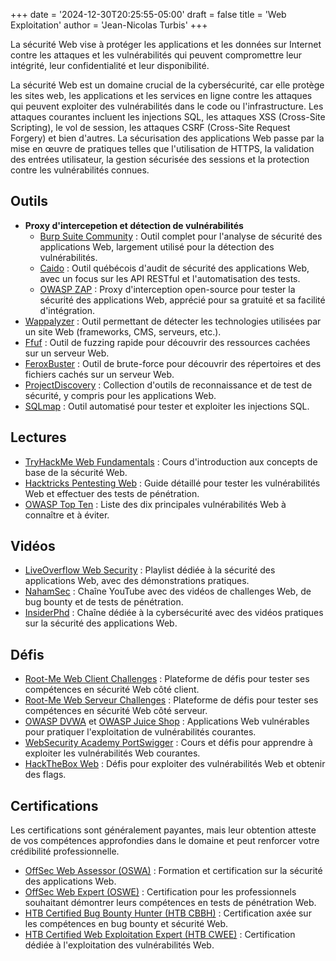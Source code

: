 +++
date = '2024-12-30T20:25:55-05:00'
draft = false
title = 'Web Exploitation'
author = 'Jean-Nicolas Turbis'
+++

La sécurité Web vise à protéger les applications et les données sur Internet contre les attaques et les vulnérabilités qui peuvent compromettre leur intégrité, leur confidentialité et leur disponibilité.<!--more-->

La sécurité Web est un domaine crucial de la cybersécurité, car elle protège les sites web, les applications et les services en ligne contre les attaques qui peuvent exploiter des vulnérabilités dans le code ou l'infrastructure. Les attaques courantes incluent les injections SQL, les attaques XSS (Cross-Site Scripting), le vol de session, les attaques CSRF (Cross-Site Request Forgery) et bien d'autres. La sécurisation des applications Web passe par la mise en œuvre de pratiques telles que l'utilisation de HTTPS, la validation des entrées utilisateur, la gestion sécurisée des sessions et la protection contre les vulnérabilités connues.

## Outils
- **Proxy d'intercepetion et détection de vulnérabilités**
    - [Burp Suite Community](https://portswigger.net/burp/communitydownload) : Outil complet pour l'analyse de sécurité des applications Web, largement utilisé pour la détection des vulnérabilités.
    - [Caido](https://caido.io/) : Outil québécois d'audit de sécurité des applications Web, avec un focus sur les API RESTful et l'automatisation des tests.
    - [OWASP ZAP](https://www.zaproxy.org/) : Proxy d'interception open-source pour tester la sécurité des applications Web, apprécié pour sa gratuité et sa facilité d'intégration.
- [Wappalyzer](https://www.wappalyzer.com/) : Outil permettant de détecter les technologies utilisées par un site Web (frameworks, CMS, serveurs, etc.).
- [Ffuf](https://github.com/ffuf/ffuf) : Outil de fuzzing rapide pour découvrir des ressources cachées sur un serveur Web.
- [FeroxBuster](https://github.com/epi052/feroxbuster) : Outil de brute-force pour découvrir des répertoires et des fichiers cachés sur un serveur Web.
- [ProjectDiscovery](https://github.com/projectdiscovery) : Collection d'outils de reconnaissance et de test de sécurité, y compris pour les applications Web.
- [SQLmap](https://sqlmap.org/) : Outil automatisé pour tester et exploiter les injections SQL.

## Lectures
- [TryHackMe Web Fundamentals](https://tryhackme.com/r/path/outline/web) : Cours d'introduction aux concepts de base de la sécurité Web.
- [Hacktricks Pentesting Web](https://book.hacktricks.xyz/pentesting-web/web-vulnerabilities-methodology) : Guide détaillé pour tester les vulnérabilités Web et effectuer des tests de pénétration.
- [OWASP Top Ten](https://owasp.org/www-project-top-ten/) : Liste des dix principales vulnérabilités Web à connaître et à éviter.

## Vidéos
- [LiveOverflow Web Security](https://www.youtube.com/playlist?list=PLhixgUqwRTjx2BmNF5-GddyqZcizwLLGP) : Playlist dédiée à la sécurité des applications Web, avec des démonstrations pratiques.
- [NahamSec](https://www.youtube.com/nahamsec) : Chaîne YouTube avec des vidéos de challenges Web, de bug bounty et de tests de pénétration.
- [InsiderPhd](https://www.youtube.com/@InsiderPhD) : Chaîne dédiée à la cybersécurité avec des vidéos pratiques sur la sécurité des applications Web.

## Défis
- [Root-Me Web Client Challenges](https://www.root-me.org/fr/Challenges/Web-Client/) : Plateforme de défis pour tester ses compétences en sécurité Web côté client.
- [Root-Me Web Serveur Challenges](https://www.root-me.org/fr/Challenges/Web-Serveur/) : Plateforme de défis pour tester ses compétences en sécurité Web côté serveur.
- [OWASP DVWA](https://github.com/digininja/DVWA) et [OWASP Juice Shop](https://github.com/juice-shop/juice-shop) : Applications Web vulnérables pour pratiquer l'exploitation de vulnérabilités courantes.
- [WebSecurity Academy PortSwigger](https://portswigger.net/web-security) : Cours et défis pour apprendre à exploiter les vulnérabilités Web courantes.
- [HackTheBox Web](https://app.hackthebox.com/challenges?category=5&sort_type=asc) : Défis pour exploiter des vulnérabilités Web et obtenir des flags.

## Certifications
Les certifications sont généralement payantes, mais leur obtention atteste de vos compétences approfondies dans le domaine et peut renforcer votre crédibilité professionnelle.
- [OffSec Web Assessor (OSWA)](https://www.offsec.com/courses/web-200/) : Formation et certification sur la sécurité des applications Web.
- [OffSec Web Expert (OSWE)](https://www.offsec.com/courses/web-300/) : Certification pour les professionnels souhaitant démontrer leurs compétences en tests de pénétration Web.
- [HTB Certified Bug Bounty Hunter (HTB CBBH)](https://academy.hackthebox.com/preview/certifications/htb-certified-bug-bounty-hunter) : Certification axée sur les compétences en bug bounty et sécurité Web.
- [HTB Certified Web Exploitation Expert (HTB CWEE)](https://academy.hackthebox.com/preview/certifications/htb-certified-web-exploitation-expert) : Certification dédiée à l'exploitation des vulnérabilités Web.
